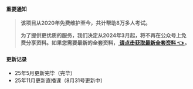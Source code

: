 #### 重要通知
>   **该项目从2020年免费维护至今，共计帮助8万多人考试。**
> 
>   **为了提供更优质的服务，我们决定从2024年3月起，将不再在公众号上免费分享资料。如果您需要最新的全套资料，[ 请点击获取最新全套资料 👈  ](https://91ke.cn/)。**  

#### 更新记录
 - 25年5月更新完毕（完毕）
 - 25年11月更新直播课（8月31号更新中）

